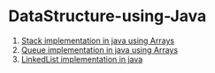 # DataStructure-using-Java
1. [Stack implementation in java using Arrays](https://github.com/Abhi9935/DataStructure-using-Java/blob/master/Stack.java)
2. [Queue implementation in java using Arrays](https://github.com/Abhi9935/DataStructure-using-Java/blob/master/Queue.java)
3. [LinkedList implementation in java](https://github.com/Abhi9935/DataStructure-using-Java/blob/master/Queue.java)
